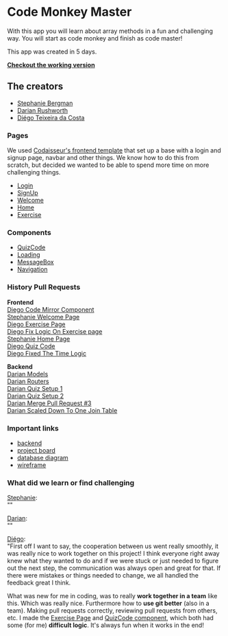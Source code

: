 # Code Monkey Master
With this app you will learn about array methods in a fun and challenging way. You will start as code monkey and finish as code master!

This app was created in 5 days.

[**Checkout the working version**]()

## The creators ##
- [Stephanie Bergman](https://github.com/StephBerg86)
- [Darian Rushworth](https://github.com/DarianRushworth)
- [Diégo Teixeira da Costa](https://github.com/DiegoOTdC)

### Pages
We used [Codaisseur's frontend template](https://github.com/Codaisseur/react-redux-jwt-bootstrap-template) that set up a base with a login and signup page, navbar and other things. We know how to do this from scratch, but decided we wanted to be able to spend more time on more challenging things.

- [Login](https://github.com/codeMonkeyMasters/codeMonkeyMaster-frontend/tree/development/src/pages/Login)
- [SignUp](https://github.com/codeMonkeyMasters/codeMonkeyMaster-frontend/tree/development/src/pages/SignUp)
- [Welcome](https://github.com/codeMonkeyMasters/codeMonkeyMaster-frontend/tree/development/src/pages/Welcome)
- [Home](https://github.com/codeMonkeyMasters/codeMonkeyMaster-frontend/tree/development/src/pages/Homepage) 
- [Exercise](https://github.com/codeMonkeyMasters/codeMonkeyMaster-frontend/tree/development/src/pages/Exercise)

### Components

- [QuizCode](https://github.com/codeMonkeyMasters/codeMonkeyMaster-frontend/tree/development/src/components/QuizCode)
- [Loading](https://github.com/codeMonkeyMasters/codeMonkeyMaster-frontend/tree/development/src/components/Loading)
- [MessageBox](https://github.com/codeMonkeyMasters/codeMonkeyMaster-frontend/tree/development/src/components/MessageBox)
- [Navigation](https://github.com/codeMonkeyMasters/codeMonkeyMaster-frontend/tree/development/src/components/Navigation)

### History Pull Requests
**Frontend**   
[Diego Code Mirror Component](https://github.com/codeMonkeyMasters/codeMonkeyMaster-frontend/pull/1)   
[Stephanie Welcome Page](https://github.com/codeMonkeyMasters/codeMonkeyMaster-frontend/pull/2)   
[Diego Exercise Page](https://github.com/codeMonkeyMasters/codeMonkeyMaster-frontend/pull/3)   
[Diego Fix Logic On Exercise page](https://github.com/codeMonkeyMasters/codeMonkeyMaster-frontend/pull/4)   
[Stephanie Home Page](https://github.com/codeMonkeyMasters/codeMonkeyMaster-frontend/pull/5)   
[Diego Quiz Code](https://github.com/codeMonkeyMasters/codeMonkeyMaster-frontend/pull/6)   
[Diego Fixed The Time Logic](https://github.com/codeMonkeyMasters/codeMonkeyMaster-frontend/pull/7)   

**Backend**   
[Darian Models](https://github.com/codeMonkeyMasters/codeMonkeyMaster-backend/pull/1)   
[Darian Routers](https://github.com/codeMonkeyMasters/codeMonkeyMaster-backend/pull/2)   
[Darian Quiz Setup 1](https://github.com/codeMonkeyMasters/codeMonkeyMaster-backend/pull/3)   
[Darian Quiz Setup 2](https://github.com/codeMonkeyMasters/codeMonkeyMaster-backend/pull/4)   
[Darian Merge Pull Request #3](https://github.com/codeMonkeyMasters/codeMonkeyMaster-backend/pull/5)   
[Darian Scaled Down To One Join Table](https://github.com/codeMonkeyMasters/codeMonkeyMaster-backend/pull/6)   

### Important links
- [backend](https://github.com/codeMonkeyMasters/codeMonkeyMaster-backend)
- [project board](https://github.com/orgs/codeMonkeyMasters/projects/1)
- [database diagram](https://dbdiagram.io/d/5f43890d7b2e2f40e9de85a3)
- [wireframe](https://github.com/codeMonkeyMasters/codeMonkeyMaster-frontend/blob/development/Wireframe.png)

### What did we learn or find challenging
[Stephanie](https://github.com/StephBerg86):   
""

[Darian](https://github.com/DarianRushworth):   
""

[Diégo](https://github.com/DiegoOTdC):   
"First off I want to say, the cooperation between us went really smoothly, it was really nice to work together on this project! I think everyone right away knew what they wanted to do and if we were stuck or just needed to figure out the next step, the communication was always open and great for that. If there were mistakes or things needed to change, we all handled the feedback great I think. 

What was new for me in coding, was to really **work together in a team** like this. Which was really nice. Furthermore how to **use git better** (also in a team).  Making pull requests correctly, reviewing pull requests from others, etc. I made the [Exercise Page](https://github.com/codeMonkeyMasters/codeMonkeyMaster-frontend/tree/development/src/pages/Exercise) and [QuizCode component](https://github.com/codeMonkeyMasters/codeMonkeyMaster-frontend/tree/development/src/components/QuizCode), which both had some (for me) **difficult logic**. It's always fun when it works in the end!
